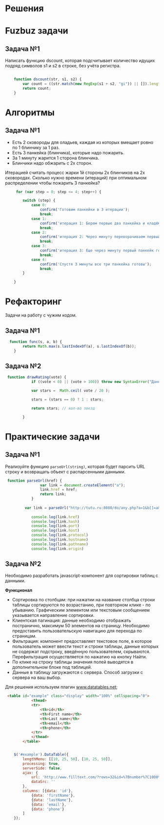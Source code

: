 # Решения

# Fuzbuz задачи

## Задача №1

Написать функцию dscount, которая подсчитывает количество идущих подряд символов s1 и s2 в строке, без учёта регистра.

```js
 
    function dscount(str, s1, s2) {
        var count = ((str.match(new RegExp(s1 + s2, "gi")) || []).length);
        return count;
    }
```


# Алгоритмы
## Задача №1
- Есть 2 сковороды для оладьев, каждая из которых вмещает ровно по 1 блинчику за 1 раз.
- Есть 3 панкейка (блинчика), которые надо пожарить.
- За 1 минуту жарится 1 сторона блинчика.
- Блинчики надо обжарить с 2х сторон.

Итерацией считать процесс жарки 1й стороны 2х блинчиков на 2х сковородах. Сколько нужно времени (итераций) при оптимальном распределении чтобы пожарить 3 панкейка?

```js
     for (var step = 0; step <= 4; step++) {

        switch (step) {
            case 0:
                confirm('Готовим панкейки в 3 итерации');
                break;
            case 1:
                confirm('итерация 1: Берем первые два панкейка и кладём на сковороду');
                break;
            case 2:
                confirm('итерация 2: Через минуту переворачиваем первый панкейк,второй кладём на тарелку, третий(сырой)   выкладываем на скороводу');
                break;
            case 3:
                confirm('итерация 3: Еще через минуту первый панкейк готов. Теперь переворачиваем третий и кладем недожаренный');
                break;
            case 4:
                confirm('Спустя 3 минуты все три панкейка готовы');
                break;
        }

    }

```

# Рефакторинг
Задачи на работу с чужим кодом.

## Задача №1

```js
  function func(s, a, b) {
        return Math.max(s.lastIndexOf(a), s.lastIndexOf(b));
    }
```

## Задача №2
```js
 function drawRating(vote) {
            if ((vote < 0) || (vote > 100)) throw new SyntaxError("Данные некорректны");

            var stars =  Math.ceil( vote / 20 );

            stars = (stars == 0) ? 1 : stars;

            return stars; // кол-во звезд

        }
```

# Практические задачи

## Задача №1
Реализуйте функцию `parseUrl(string)`, которая будет парсить URL строку и возвращать объект с распарсенными данными.

```js
 function parseUrl(href) {
                var link = document.createElement("a");
                link.href = href;
                return link;
            }
    
         var link = parseUrl("http://tutu.ru:8080/do/any.php?a=1&b[]=a&b[]=b#foo");
         
            console.log(link.href)
            console.log(link.hash)
            console.log(link.port)
            console.log(link.host)
            console.log(link.protocol)
            console.log(link.hostname)
            console.log(link.pathname)
            console.log(link.origin)
```
## Задача №2

Необходимо разработать javascript-компонент для сортировки таблиц с данными.

**Функционал**

- Сортировка по столбцам: при нажатии на название столбца строки таблицы сортируются по возрастанию, при повторном клике - по убыванию. Графическим элементом или текстовым сообщением указывается направление сортировки.
- Клиентская пагинация: данные необходимо отображать постранично, максимум 50 элементов на страницу. Необходимо предоставить пользовательскую навигацию для перехода по страницам.
- Фильтрация: компонент предоставляет текстовое поле, в которое пользователь может ввести текст и строки таблицы, данные которых не содержат подстроку, введённую пользователем, скрываются. Перефильтрация осуществляется по нажатию на кнопку Найти.
- По клике на строку таблицы значения полей выводятся в дополнительном блоке под таблицей.
- Данные в таблицу загружаются с сервера. Способ загрузки с сервера на ваш выбор.

Для решения используем плагин www.datatables.net;

```html
 <table id="example" class="display" width="100%" cellspacing="0">
            <thead>
            <tr>
                <th>id</th>
                <th>First name</th>
                <th>Last name</th>
                <th>email</th>
                <th>phone</th>
            </tr>
            </thead>
        </table>
```
```js

    $('#example').DataTable({
        lengthMenu: [[10, 25, 50], [10, 25, 50]],
        processing: true,
        serverSide: false,
        ajax: {
            url: 'http://www.filltext.com/?rows=32&id=%7Bnumber%7C1000%7D&firstName=%7BfirstName%7D&lastName=%7BlastName%7D&email=%7Bemail%7D&phone=%7Bphone%7C(xxx)xxx-xx-xx%7D&adress=%7BaddressObject%7D&description=%7Blorem%7C32%7D',
            dataSrc: ''
        },
        columns: [{data: 'id'},
            {data: 'firstName'},
            {data: 'lastName'},
            {data: 'email'},
            {data: 'phone'}
        ]
    });
```
